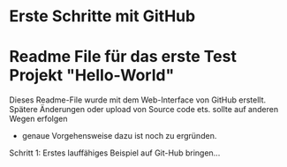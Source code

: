 # Erste Schritte mit GitHub
# Readme File für das erste Test Projekt "Hello-World"

Dieses Readme-File wurde mit dem Web-Interface von GitHub erstellt.
Spätere Änderungen oder upload von Source code ets. sollte auf anderen Wegen erfolgen
- genaue Vorgehensweise dazu ist noch zu ergründen.

Schritt 1: Erstes lauffähiges Beispiel auf Git-Hub bringen...

